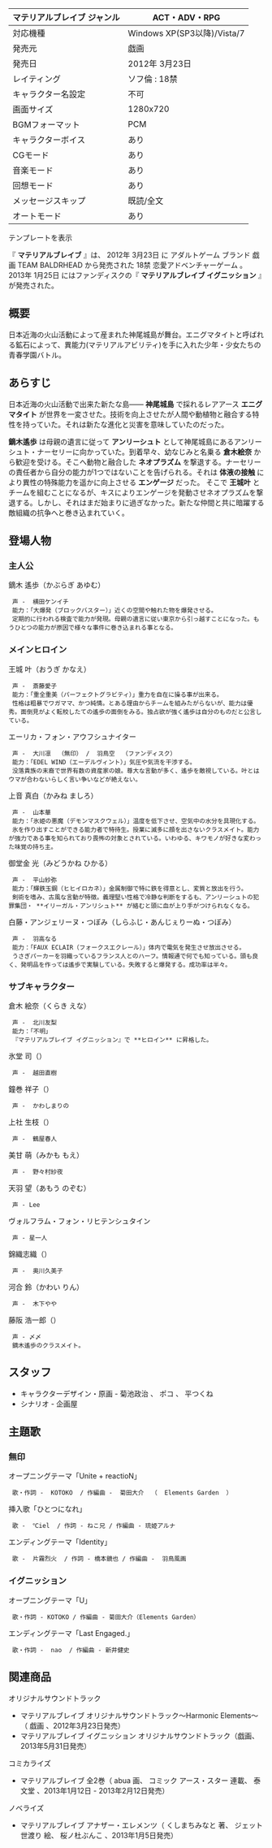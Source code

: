 マテリアルブレイブ  ジャンル  |  ACT・ADV・RPG   
---|---  
対応機種  |  Windows XP(SP3以降)/Vista/7   
発売元  |  戯画   
発売日  |  2012年  3月23日   
レイティング  |  ソフ倫  : 18禁   
キャラクター名設定  |  不可   
画面サイズ  |  1280x720   
BGMフォーマット  |  PCM   
キャラクターボイス  |  あり   
CGモード  |  あり   
音楽モード  |  あり   
回想モード  |  あり   
メッセージスキップ  |  既読/全文   
オートモード  |  あり   
テンプレートを表示  
  
『 **マテリアルブレイブ** 』は、  2012年  3月23日  に  アダルトゲーム  ブランド  戯画 TEAM BALDRHEAD
から発売された  18禁  恋愛アドベンチャーゲーム  。  2013年  1月25日  にはファンディスクの『 **マテリアルブレイブ イグニッション**
』が発売された。

##  概要  

日本近海の火山活動によって産まれた神尾城島が舞台。エニグマタイトと呼ばれる鉱石によって、異能力(マテリアルアビリティ)を手に入れた少年・少女たちの青春学園バトル。

##  あらすじ  

日本近海の火山活動で出来た新たな島―― **神尾城島** で採れるレアアース **エニグマタイト**
が世界を一変させた。技術を向上させたが人間や動植物と融合する特性を持っていた。それは新たな進化と災害を意味していたのだった。

**鏑木遙歩** は母親の遺言に従って **アンリーシュト** として神尾城島にあるアンリーシュト・ナーセリーに向かっていた。到着早々、幼なじみと名乗る
**倉木絵奈** から歓迎を受ける。そこへ動物と融合した **ネオプラズム**
を撃退する。ナーセリーの責任者から自分の能力が1つではないことを告げられる。それは **体液の接触** により異性の特殊能力を遥かに向上させる
**エンゲージ** だった。 そこで **王城叶**
とチームを組むことになるが、キスによりエンゲージを発動させネオプラズムを撃退する。しかし、それはまだ始まりに過ぎなかった。新たな仲間と共に暗躍する敵組織の抗争へと巻き込まれていく。

##  登場人物  

###  主人公  

鏑木 遙歩（かぶらぎ あゆむ）

     声 -  横田ケンイチ 
     能力：「大爆発（ブロックバスター）」近くの空間や触れた物を爆発させる。 
     定期的に行われる検査で能力が発現。母親の遺言に従い東京から引っ越すことになった。もうひとつの能力が原因で様々な事件に巻き込まれる事となる。 

###  メインヒロイン  

王城 叶（おうぎ かなえ）

     声 -  斎藤愛子 
     能力：「重全重美（パーフェクトグラビティ）」重力を自在に操る事が出来る。 
     性格は粗暴でワガママ、かつ純情。とある理由からチームを組みたがらないが、能力は優秀。面倒見がよく転校したての遙歩の面倒をみる。独占欲が強く遙歩は自分のものだと公言している。 
エーリカ・フォン・アウフシュナイター

     声 -  大川凛  （無印） /  羽鳥空  （ファンディスク） 
     能力：「EDEL WIND（エーデルヴィント）」気圧や気流を干渉する。 
     没落貴族の末裔で世界有数の資産家の娘。尊大な言動が多く、遙歩を敵視している。叶とはウマが合わないらしく言い争いなどが絶えない。 
上音 真白（かみね ましろ）

     声 -  山本華 
     能力：「氷姫の悪魔（デモンマスクウェル）」温度を低下させ、空気中の水分を具現化する。 
     氷を作り出すことができる能力者で特待生。授業に滅多に顔を出さないクラスメイト。能力が強力である事を知られており畏怖の対象とされている。いわゆる、キワモノが好きな変わった味覚の持ち主。 
御堂金 光（みどうかね ひかる）

     声 -  平山紗弥   
     能力：「輝鉄玉鋼（ヒヒイロカネ）」金属制御で特に鉄を得意とし、変質と放出を行う。 
     剣術を嗜み、古風な言動が特徴。義理堅い性格で冷静な判断をするも、アンリーシュトの犯罪集団・ **イリーガル・アンリシュト** が絡むと頭に血が上り手がつけられなくなる。 
白藤・アンジェリーヌ・つぼみ（しらふじ・あんじぇりーぬ・つぼみ）

     声 -  羽高なる 
     能力：「FAUX ECLAIR（フォークスエクレール）」体内で電気を発生させ放出させる。 
     うさぎパーカーを羽織っているフランス人とのハーフ。情報通で何でも知っている。頭も良く、発明品を作っては遙歩で実験している。失敗すると爆発する。成功率は半々。 

###  サブキャラクター  

倉木 絵奈（くらき えな）

     声 -  北川友梨 
     能力：「不明」 
     『マテリアルブレイブ イグニッション』で **ヒロイン** に昇格した。 

氷堂 司（）

     声 -  越田直樹 

鐘巻 祥子（）

     声 -  かわしまりの 

上社 生枝（）

     声 -  鶴屋春人 

美甘 萌（みかも もえ）

     声 -  野々村紗夜 

天羽 望（あもう のぞむ）

     声 - Lee 

ヴォルフラム・フォン・リヒテンシュタイン

     声 - 星一人 

錦織志織（）

     声 -  奥川久美子 

河合 鈴（かわい りん）

     声 -  木下やや 

藤阪 浩一郎（）

     声 - 〆〆 
     鏑木遙歩のクラスメイト。 

##  スタッフ  

  * キャラクターデザイン・原画 -  菊池政治  、  ポコ  、  平つくね 
  * シナリオ -  企画屋 

##  主題歌  

###  無印  

オープニングテーマ「Unite + reactioN」

     歌・作詞 -  KOTOKO  / 作編曲 -  菊田大介  （  Elements Garden  ） 
挿入歌「ひとつになれ」

     歌 -  ℃iel  / 作詞 - ねこ兄 / 作編曲 - 琉姫アルナ 
エンディングテーマ「Identity」

     歌 -  片霧烈火  / 作詞 - 橋本鏡也 / 作編曲 -  羽鳥風画 

###  イグニッション  

オープニングテーマ「U」

     歌・作詞 - KOTOKO / 作編曲 - 菊田大介（Elements Garden） 
エンディングテーマ「Last Engaged.」

     歌・作詞 -  nao  / 作編曲 - 新井健史 

##  関連商品  

オリジナルサウンドトラック

  * マテリアルブレイブ オリジナルサウンドトラック～Harmonic Elements～（  戯画  、2012年3月23日発売） 
  * マテリアルブレイブ イグニッション オリジナルサウンドトラック（戯画、2013年5月31日発売） 

コミカライズ

  * マテリアルブレイブ 全2巻（  abua  画、  コミック アース・スター  連載、  泰文堂  、2013年1月12日 - 2013年2月12日発売） 

ノベライズ

  * マテリアルブレイブ アナザー・エレメンツ（  くしまちみなと  著、  ジェット世渡り  絵、  桜ノ杜ぶんこ  、2013年1月5日発売） 

